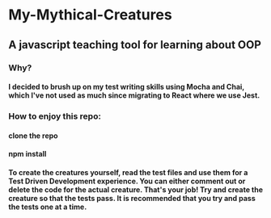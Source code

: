 # My-Mythical-Creatures
## A javascript teaching tool for learning about OOP

### Why?

#### I decided to brush up on my test writing skills using Mocha and Chai, which I've not used as much since migrating to React where we use Jest.  

### How to enjoy this repo:

#### clone the repo
#### npm install
#### To create the creatures yourself, read the test files and use them for a Test Driven Development experience. You can either comment out or delete the code for the actual creature.  That's your job!  Try and create the creature so that the tests pass.  It is recommended that you try and pass the tests one at a time.
